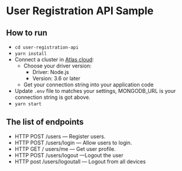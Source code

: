 # User Registration API Sample

## How to run
- `cd user-registration-api`
- `yarn install`
- Connect a cluster in [Atlas cloud](https://www.mongodb.com/cloud/atlas):
    - Choose your driver version:
        - Driver: Node.js
        - Version: 3.6 or later
    - Get your connection string into your application code
- Update `.env` file to matches your settings, MONGODB_URL is your connection string is got above.
- `yarn start`

## The list of endpoints
- HTTP POST /users — Register users.
- HTTP POST /users/login — Allow users to login.
- HTTP GET / users/me — Get user profile.
- HTTP POST /users/logout —Logout the user
- HTTP post /users/logoutall — Logout from all devices
